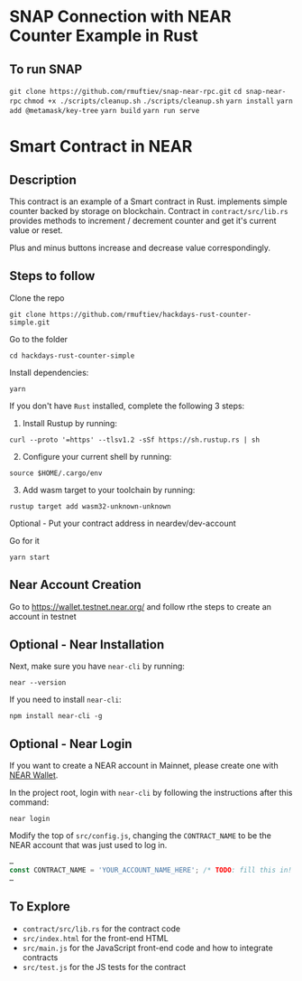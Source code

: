 SNAP Connection with NEAR Counter Example in Rust
=================================

## To run SNAP

`git clone https://github.com/rmuftiev/snap-near-rpc.git`
`cd snap-near-rpc`
`chmod +x ./scripts/cleanup.sh`
`./scripts/cleanup.sh`
`yarn install`
`yarn add @metamask/key-tree`
`yarn build`
`yarn run serve`



Smart Contract in NEAR
=================================

## Description

This contract is an example of a Smart contract in Rust. implements simple counter backed by storage on blockchain.
Contract in `contract/src/lib.rs` provides methods to increment / decrement counter and get it's current value or reset.

Plus and minus buttons increase and decrease value correspondingly.


## Steps to follow 

Clone the repo
```
git clone https://github.com/rmuftiev/hackdays-rust-counter-simple.git 
```

Go to the folder
```
cd hackdays-rust-counter-simple
```

Install dependencies:

```
yarn
```

If you don't have `Rust` installed, complete the following 3 steps:

1) Install Rustup by running:

```
curl --proto '=https' --tlsv1.2 -sSf https://sh.rustup.rs | sh
```


2) Configure your current shell by running:

```
source $HOME/.cargo/env
```

3) Add wasm target to your toolchain by running:

```
rustup target add wasm32-unknown-unknown
```


Optional - Put your contract address in neardev/dev-account


Go for it

```
yarn start
```


## Near Account Creation

Go to https://wallet.testnet.near.org/ and follow rthe steps to create an account in testnet



## Optional - Near Installation

Next, make sure you have `near-cli` by running:

```
near --version
```

If you need to install `near-cli`:

```
npm install near-cli -g
```

## Optional - Near Login

If you want to create a NEAR account in Mainnet, please create one with [NEAR Wallet](https://wallet.testnet.near.org).

In the project root, login with `near-cli` by following the instructions after this command:

```
near login
```

Modify the top of `src/config.js`, changing the `CONTRACT_NAME` to be the NEAR account that was just used to log in.

```javascript
…
const CONTRACT_NAME = 'YOUR_ACCOUNT_NAME_HERE'; /* TODO: fill this in! */
…
```

## To Explore

- `contract/src/lib.rs` for the contract code
- `src/index.html` for the front-end HTML
- `src/main.js` for the JavaScript front-end code and how to integrate contracts
- `src/test.js` for the JS tests for the contract
